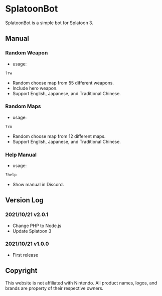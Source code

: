 # SplatoonBot
SplatoonBot is a simple bot for Splatoon 3.

## Manual

### Random Weapon

- usage:

```bash
?rw
```

- Random choose map from 55 different weapons.
- Include hero weapon.
- Support English, Japanese, and Traditional Chinese.

### Random Maps

- usage:

```bash
?rm
```

- Random choose map from 12 different maps.
- Support English, Japanese, and Traditional Chinese.

### Help Manual

- usage:

```bash
?help
```

- Show manual in Discord.


## Version Log

### 2021/10/21 v2.0.1
- Change PHP to Node.js
- Update Splatoon 3

### 2021/10/21 v1.0.0
- First release

## Copyright

This website is not affiliated with Nintendo. All product names, logos, and brands are property of their respective owners.
